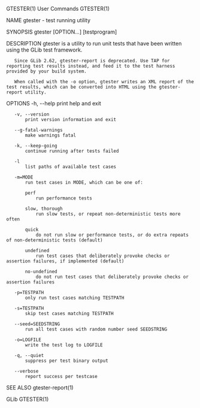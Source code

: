 GTESTER(1)                                                                                                                                           User Commands                                                                                                                                           GTESTER(1)

NAME
       gtester - test running utility

SYNOPSIS
       gtester [OPTION...] [testprogram]

DESCRIPTION
       gtester is a utility to run unit tests that have been written using the GLib test framework.

       Since GLib 2.62, gtester-report is deprecated. Use TAP for reporting test results instead, and feed it to the test harness provided by your build system.

       When called with the -o option, gtester writes an XML report of the test results, which can be converted into HTML using the gtester-report utility.

OPTIONS
       -h, --help
           print help and exit

       -v, --version
           print version information and exit

       --g-fatal-warnings
           make warnings fatal

       -k, --keep-going
           continue running after tests failed

       -l
           list paths of available test cases

       -m=MODE
           run test cases in MODE, which can be one of:

           perf
               run performance tests

           slow, thorough
               run slow tests, or repeat non-deterministic tests more often

           quick
               do not run slow or performance tests, or do extra repeats of non-deterministic tests (default)

           undefined
               run test cases that deliberately provoke checks or assertion failures, if implemented (default)

           no-undefined
               do not run test cases that deliberately provoke checks or assertion failures

       -p=TESTPATH
           only run test cases matching TESTPATH

       -s=TESTPATH
           skip test cases matching TESTPATH

       --seed=SEEDSTRING
           run all test cases with random number seed SEEDSTRING

       -o=LOGFILE
           write the test log to LOGFILE

       -q, --quiet
           suppress per test binary output

       --verbose
           report success per testcase

SEE ALSO
       gtester-report(1)

GLib                                                                                                                                                                                                                                                                                                         GTESTER(1)
